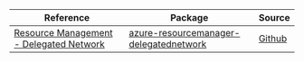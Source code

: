 | Reference | Package | Source |
|---|---|---|
|[Resource Management - Delegated Network](resourcemanager-delegatednetwork-readme.md)|[azure-resourcemanager-delegatednetwork](https://repo1.maven.org/maven2/com/azure/resourcemanager/azure-resourcemanager-delegatednetwork)|[Github](https://github.com/Azure/azure-sdk-for-java)|
